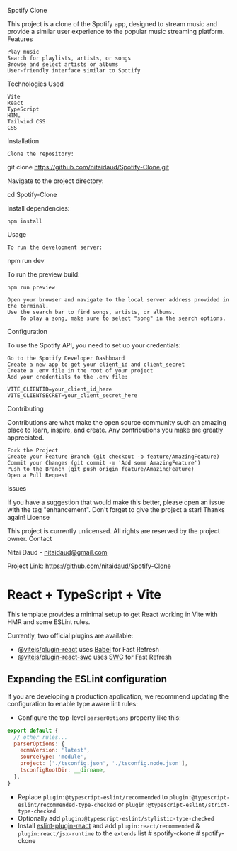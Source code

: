 Spotify Clone

This project is a clone of the Spotify app, designed to stream music and provide a similar user experience to the popular music streaming platform.
Features

    Play music
    Search for playlists, artists, or songs
    Browse and select artists or albums
    User-friendly interface similar to Spotify

Technologies Used

    Vite
    React
    TypeScript
    HTML
    Tailwind CSS
    CSS

Installation

    Clone the repository:

git clone https://github.com/nitaidaud/Spotify-Clone.git

Navigate to the project directory:

cd Spotify-Clone

Install dependencies:

    npm install

Usage

    To run the development server:

npm run dev

To run the preview build:

    npm run preview

    Open your browser and navigate to the local server address provided in the terminal.
    Use the search bar to find songs, artists, or albums.
        To play a song, make sure to select "song" in the search options.

Configuration

To use the Spotify API, you need to set up your credentials:

    Go to the Spotify Developer Dashboard
    Create a new app to get your client_id and client_secret
    Create a .env file in the root of your project
    Add your credentials to the .env file:

    VITE_CLIENTID=your_client_id_here
    VITE_CLIENTSECRET=your_client_secret_here

Contributing

Contributions are what make the open source community such an amazing place to learn, inspire, and create. Any contributions you make are greatly appreciated.

    Fork the Project
    Create your Feature Branch (git checkout -b feature/AmazingFeature)
    Commit your Changes (git commit -m 'Add some AmazingFeature')
    Push to the Branch (git push origin feature/AmazingFeature)
    Open a Pull Request

Issues

If you have a suggestion that would make this better, please open an issue with the tag "enhancement". Don't forget to give the project a star! Thanks again!
License

This project is currently unlicensed. All rights are reserved by the project owner.
Contact

Nitai Daud - nitaidaud@gmail.com

Project Link: https://github.com/nitaidaud/Spotify-Clone
# React + TypeScript + Vite

This template provides a minimal setup to get React working in Vite with HMR and some ESLint rules.

Currently, two official plugins are available:

- [@vitejs/plugin-react](https://github.com/vitejs/vite-plugin-react/blob/main/packages/plugin-react/README.md) uses [Babel](https://babeljs.io/) for Fast Refresh
- [@vitejs/plugin-react-swc](https://github.com/vitejs/vite-plugin-react-swc) uses [SWC](https://swc.rs/) for Fast Refresh

## Expanding the ESLint configuration

If you are developing a production application, we recommend updating the configuration to enable type aware lint rules:

- Configure the top-level `parserOptions` property like this:

```js
export default {
  // other rules...
  parserOptions: {
    ecmaVersion: 'latest',
    sourceType: 'module',
    project: ['./tsconfig.json', './tsconfig.node.json'],
    tsconfigRootDir: __dirname,
  },
}
```

- Replace `plugin:@typescript-eslint/recommended` to `plugin:@typescript-eslint/recommended-type-checked` or `plugin:@typescript-eslint/strict-type-checked`
- Optionally add `plugin:@typescript-eslint/stylistic-type-checked`
- Install [eslint-plugin-react](https://github.com/jsx-eslint/eslint-plugin-react) and add `plugin:react/recommended` & `plugin:react/jsx-runtime` to the `extends` list
#   s p o t i f y - c k o n e 
 
 #   s p o t i f y - c k o n e 
 
 

